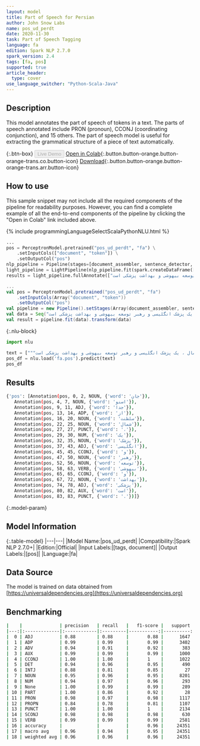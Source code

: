 ```yaml
---
layout: model
title: Part of Speech for Persian
author: John Snow Labs
name: pos_ud_perdt
date: 2020-11-30
task: Part of Speech Tagging
language: fa
edition: Spark NLP 2.7.0
spark_version: 2.4
tags: [fa, pos]
supported: true
article_header:
  type: cover
use_language_switcher: "Python-Scala-Java"
---
```


## Description

This model annotates the part of speech of tokens in a text. The parts of speech annotated include PRON (pronoun), CCONJ (coordinating conjunction), and 15 others. The part of speech model is useful for extracting the grammatical structure of a piece of text automatically.

{:.btn-box}
<button class="button button-orange" disabled>Live Demo</button>
[Open in Colab](https://colab.research.google.com/github/JohnSnowLabs/spark-nlp-workshop/blob/master/tutorials/Certification_Trainings/Public/6.Playground_DataFrames.ipynb){:.button.button-orange.button-orange-trans.co.button-icon}
[Download](https://s3.amazonaws.com/auxdata.johnsnowlabs.com/public/models/pos_ud_perdt_fa_2.7.0_2.4_1606724821106.zip){:.button.button-orange.button-orange-trans.arr.button-icon}

## How to use

This sample snippet may not include all the required components of the pipeline for readability purposes. However, you can find a complete example of all the end-to-end components of the pipeline by clicking the "Open in Colab" link included above.


<div class="tabs-box" markdown="1">
{% include programmingLanguageSelectScalaPythonNLU.html %}

```python
...
pos = PerceptronModel.pretrained("pos_ud_perdt", "fa") \
    .setInputCols(["document", "token"]) \
    .setOutputCol("pos")
nlp_pipeline = Pipeline(stages=[document_assembler, sentence_detector, tokenizer, pos])
light_pipeline = LightPipeline(nlp_pipeline.fit(spark.createDataFrame([['']]).toDF("text")))
results = light_pipeline.fullAnnotate(["جان اسنو جدا از سلطنت شمال ، یک پزشک انگلیسی و رهبر توسعه بیهوشی و بهداشت پزشکی است."])
```

```scala
...
val pos = PerceptronModel.pretrained("pos_ud_perdt", "fa")
    .setInputCols(Array("document", "token"))
    .setOutputCol("pos")
val pipeline = new Pipeline().setStages(Array(document_assembler, sentence_detector, tokenizer, pos))
val data = Seq("جان اسنو جدا از سلطنت شمال ، یک پزشک انگلیسی و رهبر توسعه بیهوشی و بهداشت پزشکی است.").toDF("text")
val result = pipeline.fit(data).transform(data)
```

{:.nlu-block}
```python
import nlu

text = ["""جان اسنو جدا از سلطنت شمال ، یک پزشک انگلیسی و رهبر توسعه بیهوشی و بهداشت پزشکی است"""]
pos_df = nlu.load('fa.pos').predict(text)
pos_df
```

</div>

## Results

```bash
{'pos': [Annotation(pos, 0, 2, NOUN, {'word': 'جان'}),
   Annotation(pos, 4, 7, NOUN, {'word': 'اسنو'}),
   Annotation(pos, 9, 11, ADJ, {'word': 'جدا'}),
   Annotation(pos, 13, 14, ADP, {'word': 'از'}),
   Annotation(pos, 16, 20, NOUN, {'word': 'سلطنت'}),
   Annotation(pos, 22, 25, NOUN, {'word': 'شمال'}),
   Annotation(pos, 27, 27, PUNCT, {'word': '،'}),
   Annotation(pos, 29, 30, NUM, {'word': 'یک'}),
   Annotation(pos, 32, 35, NOUN, {'word': 'پزشک'}),
   Annotation(pos, 37, 43, ADJ, {'word': 'انگلیسی'}),
   Annotation(pos, 45, 45, CCONJ, {'word': 'و'}),
   Annotation(pos, 47, 50, NOUN, {'word': 'رهبر'}),
   Annotation(pos, 52, 56, NOUN, {'word': 'توسعه'}),
   Annotation(pos, 58, 63, VERB, {'word': 'بیهوشی'}),
   Annotation(pos, 65, 65, CCONJ, {'word': 'و'}),
   Annotation(pos, 67, 72, NOUN, {'word': 'بهداشت'}),
   Annotation(pos, 74, 78, ADJ, {'word': 'پزشکی'}),
   Annotation(pos, 80, 82, AUX, {'word': 'است'}),
   Annotation(pos, 83, 83, PUNCT, {'word': '.'})]}
```

{:.model-param}
## Model Information

{:.table-model}
|---|---|
|Model Name:|pos_ud_perdt|
|Compatibility:|Spark NLP 2.7.0+|
|Edition:|Official|
|Input Labels:|[tags, document]|
|Output Labels:|[pos]|
|Language:|fa|

## Data Source

The model is trained on data obtained from [https://universaldependencies.org](https://universaldependencies.org)

## Benchmarking

```bash
|    |              | precision   | recall   |   f1-score |   support |
|---:|:-------------|:------------|:---------|-----------:|----------:|
|  0 | ADJ          | 0.88        | 0.88     |       0.88 |      1647 |
|  1 | ADP          | 0.99        | 0.99     |       0.99 |      3402 |
|  2 | ADV          | 0.94        | 0.91     |       0.92 |       383 |
|  3 | AUX          | 0.99        | 0.99     |       0.99 |      1000 |
|  4 | CCONJ        | 1.00        | 1.00     |       1    |      1022 |
|  5 | DET          | 0.94        | 0.96     |       0.95 |       490 |
|  6 | INTJ         | 0.88        | 0.81     |       0.85 |        27 |
|  7 | NOUN         | 0.95        | 0.96     |       0.95 |      8201 |
|  8 | NUM          | 0.94        | 0.97     |       0.96 |       293 |
|  9 | None         | 1.00        | 0.99     |       0.99 |       289 |
| 10 | PART         | 1.00        | 0.86     |       0.92 |        28 |
| 11 | PRON         | 0.98        | 0.97     |       0.98 |      1117 |
| 12 | PROPN        | 0.84        | 0.78     |       0.81 |      1107 |
| 13 | PUNCT        | 1.00        | 1.00     |       1    |      2134 |
| 14 | SCONJ        | 0.98        | 0.98     |       0.98 |       630 |
| 15 | VERB         | 0.99        | 0.99     |       0.99 |      2581 |
| 16 | accuracy     |             |          |       0.96 |     24351 |
| 17 | macro avg    | 0.96        | 0.94     |       0.95 |     24351 |
| 18 | weighted avg | 0.96        | 0.96     |       0.96 |     24351 |
```